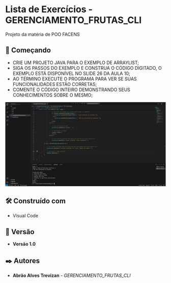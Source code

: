 # Lista de Exercícios - GERENCIAMENTO_FRUTAS_CLI

Projeto da matéria de POO FACENS

## 🚀 Começando

* CRIE UM PROJETO JAVA PARA O EXEMPLO DE ARRAYLIST;
* SIGA OS PASSOS DO EXEMPLO E CONSTRUA O CÓDIGO DIGITADO, O EXEMPLO ESTÁ DISPONÍVEL NO SLIDE 26 DA AULA 10;
* AO TÉRMINO EXECUTE O PROGRAMA PARA VER SE SUAS FUNCIONALIDADES ESTÃO CORRETAS;
* COMENTE O CÓDIGO INTEIRO DEMONSTRANDO SEUS CONHECIMENTOS SOBRE O MESMO;

![Diagrama UML](assets/fotonx.png)

## 🛠️ Construído com

* Visual Code

## 📌 Versão

* **Versão 1.0** 

## ✒️ Autores

* **Abrão Alves Trevizan** - *GERENCIAMENTO_FRUTAS_CLI* 